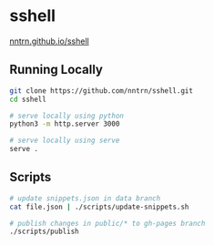 # sshell

[nntrn.github.io/sshell](http://nntrn.github.io/sshell)


## Running Locally

```sh
git clone https://github.com/nntrn/sshell.git
cd sshell

# serve locally using python
python3 -m http.server 3000

# serve locally using serve
serve .
```

## Scripts
```sh
# update snippets.json in data branch
cat file.json | ./scripts/update-snippets.sh

# publish changes in public/* to gh-pages branch
./scripts/publish
```
